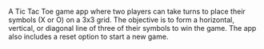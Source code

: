 A Tic Tac Toe game app where two players can take turns to place their symbols (X or O) on a 3x3 grid. The objective is to form a horizontal, vertical, or diagonal line of three of their symbols to win the game. The app also includes a reset option to start a new game.
